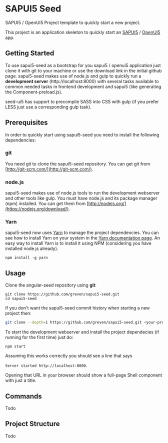 # SAPUI5 Seed

SAPUI5 / OpenUI5  Project template to quickly start a new project.

This project is an application skeleton to quickly start
an [SAPUI5](https://sapui5.netweaver.ondemand.com/sdk/) / [OpenUI5](https://openui5.hana.ondemand.com/) app.

## Getting Started

To use sapui5-seed as a bootstrap for you sapui5 / openui5 application just clone it with git to
your machine or use the download link in the initial github page. sapui5-seed makes use of node.js and
gulp to quickly run a **development server** (http://localhost:8000) with several tasks available to
common needed tasks in frontend development and sapui5 (like generating the Component-preload.js).

seed-ui5 has support to precompile SASS into CSS with gulp (if you prefer LESS just use a
corresponding gulp task).

## Prerequisites

In order to quickly start using sapui5-seed you need to install the following dependencies:

### git

You need git to clone the sapui5-seed repository.
You can get git from [http://git-scm.com/](http://git-scm.com/).

### node.js

sapui5-seed makes use of node.js tools to run the development webserver and other tools like gulp.
You must have node.js and its package manager (npm) installed.
You can get them from [http://nodejs.org/](https://nodejs.org/download/).

### Yarn

sapui5-seed now uses [Yarn](https://yarnpkg.com/) to manage the project dependencies.
You can see how to install Yarn on your system in the
[Yarn documentation page](https://yarnpkg.com/en/docs/install).
An easy way to install Yarn is to install it using NPM (considering you have installed node.js already).

```
npm install -g yarn
```


## Usage

Clone the angular-seed repository using **git**:

```
git clone https://github.com/greven/sapui5-seed.git
cd sapui5-seed
```

If you don't want the sapui5-seed commit history when starting a new project then:

```bash
git clone --depth=1 https://github.com/greven/sapui5-seed.git <your-project-name>
```

To start the development webserver and install the project dependecies (if running for the first time) just do:

```
npm start
```

Assuming this works correctly you should see a line that says

```Server started http://localhost:8000```.

Opening that URL in your browser should show a full-page Shell component with just a title.

## Commands
Todo

## Project Structure
Todo
